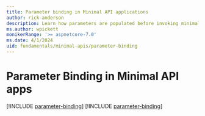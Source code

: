 ```yaml
---
title: Parameter binding in Minimal API applications
author: rick-anderson
description: Learn how parameters are populated before invoking minimal route handlers.
ms.author: wpickett
monikerRange: '>= aspnetcore-7.0'
ms.date: 4/1/2024
uid: fundamentals/minimal-apis/parameter-binding
---
```


# Parameter Binding in Minimal API apps

[!INCLUDE [parameter-binding](~/fundamentals/minimal-apis/includes/parameter-binding8.md)]
[!INCLUDE [parameter-binding](~/fundamentals/minimal-apis/includes/parameter-binding7.md)]
<!-- Need to list where else this include is used -->
